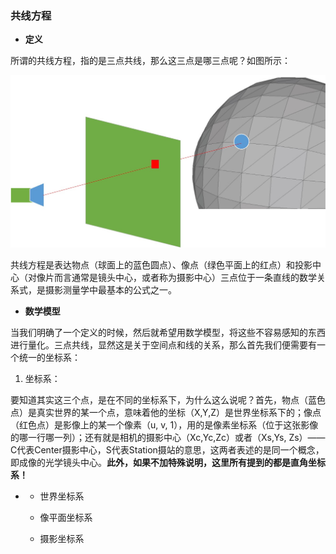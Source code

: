 ### 共线方程

* **定义**

所谓的共线方程，指的是三点共线，那么这三点是哪三点呢？如图所示：

![](/assets/三点一线.jpg)

共线方程是表达物点（球面上的蓝色圆点）、像点（绿色平面上的红点）和投影中心（对像片而言通常是镜头中心，或者称为摄影中心）三点位于一条直线的数学关系式，是摄影测量学中最基本的公式之一。

* **数学模型**

当我们明确了一个定义的时候，然后就希望用数学模型，将这些不容易感知的东西进行量化。三点共线，显然这是关于空间点和线的关系，那么首先我们便需要有一个统一的坐标系：

1. 坐标系：

要知道其实这三个点，是在不同的坐标系下，为什么这么说呢？首先，物点（蓝色点）是真实世界的某一个点，意味着他的坐标（X,Y,Z）是世界坐标系下的；像点（红色点）是影像上的某一个像素（u, v, 1），用的是像素坐标系（位于这张影像的哪一行哪一列）；还有就是相机的摄影中心（Xc,Yc,Zc）或者（Xs,Ys, Zs）——C代表Center摄影中心，S代表Station摄站的意思，这两者表述的是同一个概念，即成像的光学镜头中心。**此外，如果不加特殊说明，这里所有提到的都是直角坐标系！**

* * 世界坐标系

  * 像平面坐标系

  * 摄影坐标系





